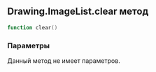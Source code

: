 ## Drawing.ImageList.clear метод


```lua
function clear()
```


### Параметры

Данный метод не имеет параметров.

